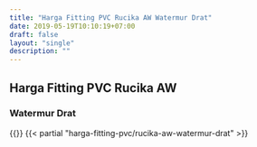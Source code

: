```yaml
---
title: "Harga Fitting PVC Rucika AW Watermur Drat"
date: 2019-05-19T10:10:19+07:00
draft: false
layout: "single"
description: ""
---
```


## Harga Fitting PVC Rucika AW 
### Watermur Drat
{{<kontak-button>}}
{{< partial "harga-fitting-pvc/rucika-aw-watermur-drat" >}}